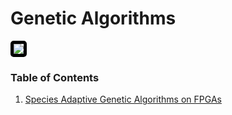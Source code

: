# Genetic Algorithms

<img src='https://i2.wp.com/themodernvedic.com/wp-content/uploads/2017/10/TautInsistentBlackrussianterrier-max-1mb.gif?resize=283%2C198' style='border: 5px solid black; border-radius: 5px;'/>

### Table of Contents
1. [Species Adaptive Genetic Algorithms on FPGAs](https://jeffchenchengyi.github.io/machine-learning/08-genetic-algorithms/saga-fpga.html)